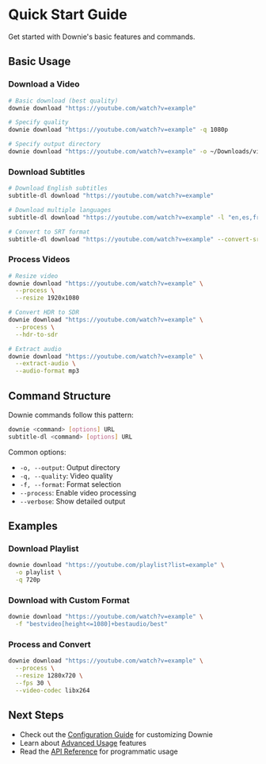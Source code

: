 # Quick Start Guide

Get started with Downie's basic features and commands.

## Basic Usage

### Download a Video

```bash
# Basic download (best quality)
downie download "https://youtube.com/watch?v=example"

# Specify quality
downie download "https://youtube.com/watch?v=example" -q 1080p

# Specify output directory
downie download "https://youtube.com/watch?v=example" -o ~/Downloads/videos
```

### Download Subtitles

```bash
# Download English subtitles
subtitle-dl download "https://youtube.com/watch?v=example"

# Download multiple languages
subtitle-dl download "https://youtube.com/watch?v=example" -l "en,es,fr"

# Convert to SRT format
subtitle-dl download "https://youtube.com/watch?v=example" --convert-srt
```

### Process Videos

```bash
# Resize video
downie download "https://youtube.com/watch?v=example" \
  --process \
  --resize 1920x1080

# Convert HDR to SDR
downie download "https://youtube.com/watch?v=example" \
  --process \
  --hdr-to-sdr

# Extract audio
downie download "https://youtube.com/watch?v=example" \
  --extract-audio \
  --audio-format mp3
```

## Command Structure

Downie commands follow this pattern:
```bash
downie <command> [options] URL
subtitle-dl <command> [options] URL
```

Common options:
- `-o, --output`: Output directory
- `-q, --quality`: Video quality
- `-f, --format`: Format selection
- `--process`: Enable video processing
- `--verbose`: Show detailed output

## Examples

### Download Playlist
```bash
downie download "https://youtube.com/playlist?list=example" \
  -o playlist \
  -q 720p
```

### Download with Custom Format
```bash
downie download "https://youtube.com/watch?v=example" \
  -f "bestvideo[height<=1080]+bestaudio/best"
```

### Process and Convert
```bash
downie download "https://youtube.com/watch?v=example" \
  --process \
  --resize 1280x720 \
  --fps 30 \
  --video-codec libx264
```

## Next Steps

- Check out the [Configuration Guide](configuration.md) for customizing Downie
- Learn about [Advanced Usage](advanced-usage.md) features
- Read the [API Reference](../api/downloader.md) for programmatic usage